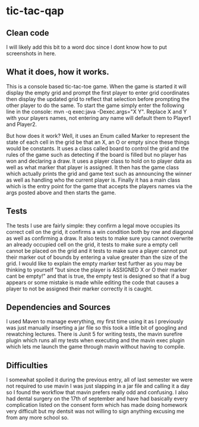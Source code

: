 # tic-tac-qap

## Clean code
I will likely add this bit to a word doc since I dont know how to put screenshots in here.

## What it does, how it works.
This is a console based tic-tac-toe game. When the game is started it will display the empty grid and prompt the first player to enter grid coordinates then display the updated grid to reflect that selection before prompting the other player to do the same. To start the game simply enter the following line in the console: mvn -q exec:java -Dexec.args="X Y". Replace X and Y with your players names, not entering any name will default them to Player1 and Player2. 

But how does it work? Well, it uses an Enum called Marker to represent the state of each cell in the grid be that an X, an O or empty since these things would be constants. It uses a class called board to control the grid and the rules of the game such as detecting if the board is filled but no player has won and declaring a draw. It uses a player class to hold on to player data as well as what marker that player is assigned. It then has the game class which actually prints the grid and game text such as announcing the winner as well as handling who the current player is. Finally it has a main class which is the entry point for the game that accepts the players names via the args posted above and then starts the game. 

## Tests
The tests I use are fairly simple: they confirm a legal move occupies its correct cell on the grid, it confirms a win condition both by row and diagonal as well as confirming a draw. It also tests to make sure you cannot overwrite an already occupied cell on the grid, it tests to make sure a empty cell cannot be placed on the grid and it tests to make sure a player cannot put their marker out of bounds by entering a value greater than the size of the grid.  I would like to explain the empty marker test further as you may be thinking to yourself "but since the player is ASSIGNED X or O their marker cant be empty!" and that is true, the empty test is designed so that if a bug appears or some mistake is made while editing the code that causes a player to not be assigned their marker correctly it is caught. 


## Dependencies and Sources
I used Maven to manage everything, my first time using it as I previously was just manually inserting a jar file so this took a little bit of googling and rewatching lectures. There is Junit 5 for writing tests, the mavin surefire plugin which runs all my tests when executing and the mavin exec plugin which lets me launch the game through mavin without having to compile. 

## Difficulties
I somewhat spoiled it during the previous entry, all of last semester we were not required to use mavin I was just slapping in a jar file and calling it a day so I found the workflow that mavin prefers really odd and confusing. I also had dental surgery on the 17th of september and have had basically every complication listed on the consent form which has made doing homework very difficult but my dentsit was not willing to sign anything excusing me from any more school so. 
